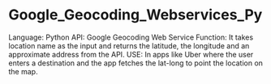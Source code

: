 # Google_Geocoding_Webservices_Py
Language: Python
API: Google Geocoding Web Service
Function: It takes location name as the input and returns the latitude, the longitude and an approximate address from the API.
USE: In apps like Uber where the user enters a destination and the app fetches the lat-long to point the location on the map.
